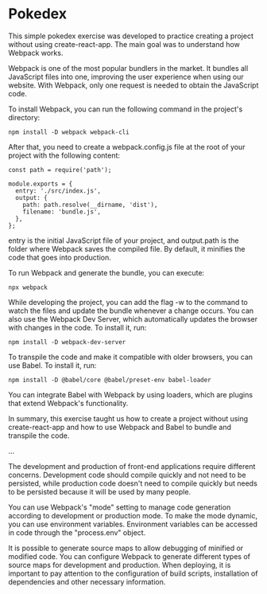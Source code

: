 # Pokedex

This simple pokedex exercise was developed to practice creating a project without using create-react-app. The main goal was to understand how Webpack works.

Webpack is one of the most popular bundlers in the market. It bundles all JavaScript files into one, improving the user experience when using our website. With Webpack, only one request is needed to obtain the JavaScript code.

To install Webpack, you can run the following command in the project's directory:

    npm install -D webpack webpack-cli
    
After that, you need to create a webpack.config.js file at the root of your project with the following content:

    const path = require('path');

    module.exports = {
      entry: './src/index.js',
      output: {
        path: path.resolve(__dirname, 'dist'),
        filename: 'bundle.js',
      },
    };
    
entry is the initial JavaScript file of your project, and output.path is the folder where Webpack saves the compiled file. By default, it minifies the code that goes into production.

To run Webpack and generate the bundle, you can execute:

    npx webpack 
  
While developing the project, you can add the flag -w to the command to watch the files and update the bundle whenever a change occurs. You can also use the Webpack Dev Server, which automatically updates the browser with changes in the code. To install it, run:

    npm install -D webpack-dev-server
    
To transpile the code and make it compatible with older browsers, you can use Babel. To install it, run:

    npm install -D @babel/core @babel/preset-env babel-loader
    
You can integrate Babel with Webpack by using loaders, which are plugins that extend Webpack's functionality.

In summary, this exercise taught us how to create a project without using create-react-app and how to use Webpack and Babel to bundle and transpile the code.

...

The development and production of front-end applications require different concerns. Development code should compile quickly and not need to be persisted, while production code doesn't need to compile quickly but needs to be persisted because it will be used by many people.

You can use Webpack's "mode" setting to manage code generation according to development or production mode. To make the mode dynamic, you can use environment variables. Environment variables can be accessed in code through the "process.env" object.

It is possible to generate source maps to allow debugging of minified or modified code. You can configure Webpack to generate different types of source maps for development and production. When deploying, it is important to pay attention to the configuration of build scripts, installation of dependencies and other necessary information.
